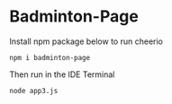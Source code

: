 # Badminton-Page


Install npm package below to run cheerio 
```
npm i badminton-page
```
Then run in the IDE Terminal 
```
node app3.js 
```
